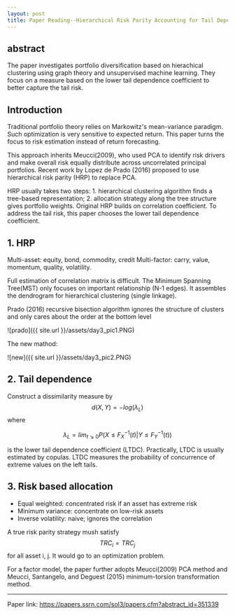 ```yaml
---
layout: post
title: Paper Reading--Hierarchical Risk Parity Accounting for Tail Dependencies
---
```


## abstract

The paper investigates portfolio diversification based on hierachical clustering using graph theory and unsupervised machine learning. They focus on a measure based on the lower tail dependence coefficient to better capture the tail risk.

## Introduction

Traditional portfolio theory relies on Markowitz's mean-variance paradigm. Such optimization is very sensitive to expected return. This paper turns the focus to risk estimation instead of return forecasting.

This approach inherits Meucci(2009), who used PCA to identify risk drivers and make overall risk equally distribute across uncorrelated principal portfolios. Recent work by Lopez de Prado (2016) proposed to use hierarchical risk parity (HRP) to replace PCA.

HRP usually takes two steps: 1. hierarchical clustering algorithm finds a tree-based representation; 2. allocation strategy along the tree structure gives portfolio weights. Original HRP builds on correlation coefficient. To address the tail risk, this paper chooses the lower tail dependence coefficient.

## 1. HRP

Multi-asset: equity, bond, commodity, credit
Multi-factor: carry, value, momentum, quality, volatility.

Full estimation of correlation matrix is difficult. The Minimum Spanning Tree(MST) only focuses on important relationship (N-1 edges). It assembles the dendrogram for hierarchical clustering (single linkage).

Prado (2016) recursive bisection algorithm ignores the structure of clusters and only cares about the order at the bottom level

![prado]({{ site.url }}/assets/day3_pic1.PNG)

The new mathod:

![new]({{ site.url }}/assets/day3_pic2.PNG)

## 2. Tail dependence 

Construct a dissimilarity measure by $$d(X, Y) = - log(\lambda_L) $$ where

$$\lambda_L  = lim_{t\searrow 0}P(X\le F_X^{-1}(t) | Y \le F_Y^{-1}(t)) $$

is the lower tail dependence coefficient (LTDC). Practically, LTDC is usually estimated by copulas. LTDC measures the probability of concurrence of extreme values on the left tails.

## 3. Risk based allocation
- Equal weighted: concentrated risk if an asset has extreme risk
- Minimum variance: concentrate on low-risk assets
- Inverse volatility: naive; ignores the correlation

A true risk parity strategy mush satisfy $$TRC_i = TRC_j$$ for all asset i, j. It would go to an optimization problem.

For a factor model, the paper further adopts Meucci(2009) PCA method and Meucci, Santangelo, and Deguest (2015) minimum-torsion transformation method.

---

Paper link: https://papers.ssrn.com/sol3/papers.cfm?abstract_id=351339

